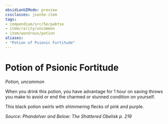 ```yaml
---
obsidianUIMode: preview
cssclasses: json5e-item
tags:
- compendium/src/5e/pabtso
- item/rarity/uncommon
- item/wondrous/potion
aliases: 
- "Potion of Psionic Fortitude"
---
```

# Potion of Psionic Fortitude
*Potion, uncommon*  


When you drink this potion, you have advantage for 1 hour on saving throws you make to avoid or end the charmed or stunned condition on yourself.

This black potion swirls with shimmering flecks of pink and purple.

*Source: Phandelver and Below: The Shattered Obelisk p. 219*